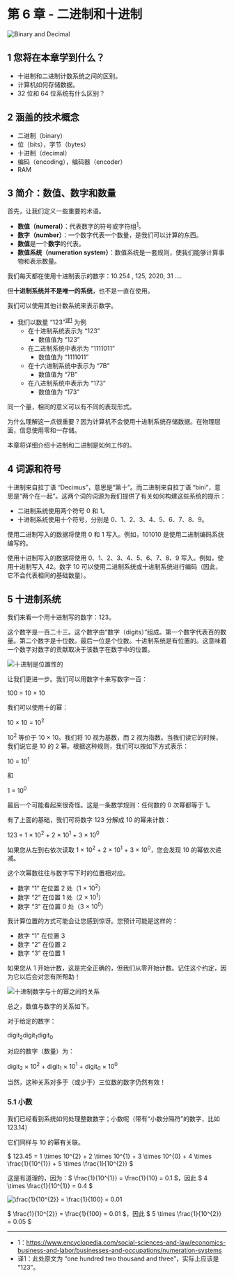# 第 6 章 - 二进制和十进制

![Binary and Decimal](./images/binary.f503ba7d.jpg)

## 1 您将在本章学到什么？

* 十进制和二进制计数系统之间的区别。
* 计算机如何存储数据。
* 32 位和 64 位系统有什么区别？

## 2 涵盖的技术概念

* 二进制（binary）
* 位（bits），字节（bytes）
* 十进制（decimal）
* 编码（encoding），编码器（encoder）
* RAM

## 3 简介：数值、数字和数量

首先，让我们定义一些重要的术语。

* **数值（numeral）**：代表数字的符号或字符组<sup>[1](#numeral)</sup>。
* **数字（number）**：一个数字代表一个数量，是我们可以计算的东西。
* **数值**是一个**数字**的代表。
* **数值系统（numeration system）**：数值系统是一套规则，使我们能够计算事物和表示数量。

我们每天都在使用十进制表示的数字：10.254 , 125, 2020, 31 ....

但**十进制系统并不是唯一的系统**，也不是一直在使用。

我们可以使用其他计数系统来表示数字。

* 我们以数量 “123”<sup>[译1](#译1)</sup> 为例
  - 在十进制系统表示为 “123”
    - 数值值为 “123”
  - 在二进制系统中表示为 “1111011”
    - 数值值为 “1111011”
  - 在十六进制系统中表示为 “7B”
    - 数值值为 “7B”
  - 在八进制系统中表示为 “173”
    - 数值值为 “173”

同一个量，相同的意义可以有不同的表现形式。

为什么理解这一点很重要？因为计算机不会使用十进制系统存储数据。在物理层面，信息使用零和一存储。

本章将详细介绍十进制和二进制是如何工作的。

## 4 词源和符号

十进制来自拉丁语 “Decimus”，意思是“第十”。而二进制来自拉丁语 “bini”，意思是“两个在一起”。这两个词的词源为我们提供了有关如何构建这些系统的提示：

* 二进制系统使用两个符号 0 和 1。
* 十进制系统使用十个符号，分别是 0、1、2、3、4、5、6、7、8、9。

使用二进制写入的数据将使用 0 和 1 写入。例如，101010 是使用二进制编码系统编写的。

使用十进制写入的数据将使用 0、1、2、3、4、5、6、7、8、9 写入。例如，使用十进制写入 42。数字 10 可以使用二进制系统或十进制系统进行编码（因此，它不会代表相同的基础数量）。

## 5 十进制系统

我们来看一个用十进制写的数字：123。

这个数字是一百二十三。这个数字由“数字（digits）”组成。第一个数字代表百的数量。第二个数字是十位数。最后一位是个位数。十进制系统是有位置的。这意味着一个数字对数字的贡献取决于该数字在数字中的位置。

![十进制是位置性的](./images/decimal_123.b31c96d0.png)

让我们更进一步。我们可以用数字十来写数字一百：

<p style="center">100 = 10 × 10</p>

我们可以使用十的幂：

<p style="center">10 × 10 = 10<sup>2</sup></p>

10<sup>2</sup> 等价于 10 × 10。我们将 10 视为基数，而 2 视为指数。当我们读它的时候，我们说它是 10 的 2 幂。根据这种规则，我们可以按如下方式表示：

<p style="center">10 = 10<sup>1</sup></p>

和

<p style="center">1 = 10<sup>0</sup></p>

最后一个可能看起来很奇怪。这是一条数学规则：任何数的 0 次幂都等于 1。

有了上面的基础，我们可将数字 123 分解成 10 的幂来计数：

<p style="center">123 = 1 × 10<sup>2</sup> + 2 × 10<sup>1</sup> + 3 × 10<sup>0</sup></p>

如果您从左到右依次读取 1 × 10<sup>2</sup> + 2 × 10<sup>1</sup> + 3 × 10<sup>0</sup>，您会发现 10 的幂依次递减。

这个次幂数往往与数字写下时的位置相对应。

* 数字 “1” 在位置 2 处（1 × 10<sup>2</sup>）
* 数字 “2” 在位置 1 处（2 × 10<sup>1</sup>）
* 数字 “3” 在位置 0 处（3 × 10<sup>0</sup>）

我计算位置的方式可能会让您感到惊讶。您预计可能是这样的：

* 数字 “1” 在位置 3
* 数字 “2” 在位置 2
* 数字 “3” 在位置 1

如果您从 1 开始计数，这是完全正确的，但我们从零开始计数。记住这个约定，因为它以后会对您有所帮助！

![十进制数字与十的幂之间的关系](./images/base10_positioning.766ed476.png)

总之，数值与数字的关系如下。

对于给定的数字：

<p style="center">digit<sub>2</sub>digit<sub>1</sub>digit<sub>0</sub></p>

对应的数字（数量）为：

<p style="center">digit<sub>2</sub> × 10<sup>2</sup> + digit<sub>1</sub> × 10<sup>1</sup> + digit<sub>0</sub> × 10<sup>0</sup></p>

当然，这种关系对多于（或少于）三位数的数字仍然有效！

### 5.1 小数

我们已经看到系统如何处理整数数字；小数呢（带有“小数分隔符”的数字，比如 123.14）

它们同样与 10 的幂有关联。

$ 123.45 = 1 \times 10^{2} + 2 \times 10^{1} + 3 \times 10^{0} + 4 \times \frac{1}{10^{1}} + 5 \times \frac{1}{10^{2}} $

这是有道理的，因为：$ \frac{1}{10^{1}} = \frac{1}{10} = 0.1 $，因此 $ 4 \times \frac{1}{10^{1}} = 0.4 $

![\frac{1}{10^{2}} = \frac{1}{100} = 0.01](https:////latex.codecogs.com/svg.latex?\frac{1}{10^{2}}=\frac{1}{100}=0.01)

$ \frac{1}{10^{2}} = \frac{1}{100} = 0.01 $，因此 $ 5 \times \frac{1}{10^{2}} = 0.05 $
<hr>

* <a name="numeral">1</a>：https://www.encyclopedia.com/social-sciences-and-law/economics-business-and-labor/businesses-and-occupations/numeration-systems
* <a name="译1">译1</a>：此处原文为 “one hundred two thousand and three”，实际上应该是 “123”。

<script src="https://cdn.mathjax.org/mathjax/latest/MathJax.js?config=TeX-AMS-MML_HTMLorMML" type="text/javascript"></script>
